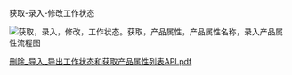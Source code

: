 获取-录入-修改工作状态

![获取，录入，修改，工作状态。获取，产品属性，产品属性名称，录入产品属性流程图](D:\HuaweiMoveData\Users\GuoWenqi\Desktop\工作状态\获取，录入，修改，工作状态。获取，产品属性，产品属性名称，录入产品属性流程图.png)

 [删除_导入_导出工作状态和获取产品属性列表API.pdf](删除_导入_导出工作状态和获取产品属性列表API.pdf) 